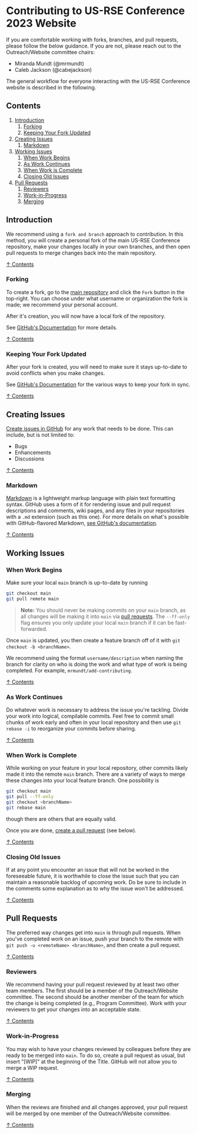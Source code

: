 # Contributing to US-RSE Conference 2023 Website

If you are comfortable working with forks, branches, and pull requests, please
follow the below guidance. If you are not, please reach out to the Outreach/Website
committee chairs:

- Miranda Mundt (@mrmundt)
- Caleb Jackson (@cabejackson)

The general workflow for everyone interacting with the US-RSE Conference website
is described in the following.

## Contents

1. [Introduction](#introduction)
   1. [Forking](#forking)
   1. [Keeping Your Fork Updated](#keeping-your-fork-updated)
1. [Creating Issues](#creating-issues)
   1. [Markdown](#markdown)
1. [Working Issues](#working-issues)
   1. [When Work Begins](#when-work-begins)
   1. [As Work Continues](#as-work-continues)
   1. [When Work is Complete](#when-work-is-complete)
   1. [Closing Old Issues](#closing-old-issues)
1. [Pull Requests](#pull-requests)
   1. [Reviewers](#reviewers)
   1. [Work-in-Progress](#work-in-progress)
   1. [Merging](#merging)

## Introduction

We recommend using a `fork and branch` approach to contribution. In this method,
you will create a personal fork of the main US-RSE Conference repository,
make your changes locally in your own branches, and then open pull
requests to merge changes back into the main repository.

[↑ Contents](#contents)

### Forking

To create a fork, go to the [main repository](https://github.com/USRSE/usrse23)
and click the `Fork` button in the top-right. You can choose under what username
or organization the fork is made; we recommend your personal account.

After it's creation, you will now have a local fork of the repository.

See [GitHub's Documentation](https://docs.github.com/en/get-started/quickstart/fork-a-repo)
for more details.

[↑ Contents](#contents)

### Keeping Your Fork Updated

After your fork is created, you will need to make sure it stays up-to-date to
avoid conflicts when you make changes.

See [GitHub's Documentation](https://docs.github.com/en/pull-requests/collaborating-with-pull-requests/working-with-forks/syncing-a-fork)
for the various ways to keep your fork in sync.

[↑ Contents](#contents)

## Creating Issues

[Create issues in GitHub](https://github.com/USRSE/usrse23/issues)
for any work that needs to be done. This can include, but is not limited to:

- Bugs
- Enhancements
- Discussions

[↑ Contents](#contents)


### Markdown

[Markdown](https://en.wikipedia.org/wiki/Markdown) is a lightweight markup
language with plain text formatting syntax.  GitHub uses a form of it for
rendering issue and pull request descriptions and comments, wiki pages, and
any files in your repositories with a `.md` extension (such as this one).  For
more details on what's possible with GitHub-flavored Markdown, [see GitHub's
documentation](https://docs.github.com/en/get-started/writing-on-github/getting-started-with-writing-and-formatting-on-github/basic-writing-and-formatting-syntax).

[↑ Contents](#contents)


## Working Issues

### When Work Begins

Make sure your local `main` branch is up-to-date by running

```bash
git checkout main
git pull remote main
```

> **Note:**  You should never be making commits on your `main` branch, as
> all changes will be making it into `main` via [pull requests](#pull-requests).
> The `--ff-only` flag ensures you only update your local `main` branch if
> it can be fast-forwarded.

Once `main` is updated, you then create a feature branch off of it with `git
checkout -b <branchName>`.  

We recommend using the format `username/description` when naming the branch
for clarity on who is doing the work and what type of work is being completed.
For example, `mrmundt/add-contributing`.

[↑ Contents](#contents)


### As Work Continues

Do whatever work is necessary to address the issue you're tackling.  Divide your
work into logical, compilable commits.  Feel free to commit small chunks of
work early and often in your local repository and then use `git rebase -i` to
reorganize your commits before sharing.

[↑ Contents](#contents)


### When Work is Complete

While working on your feature in your local repository, other commits likely
made it into the remote `main` branch.  There are a variety of ways to merge
these changes into your local feature branch.  One possibility is
```bash
git checkout main
git pull --ff-only
git checkout <branchName>
git rebase main
```

though there are others that are equally valid.

Once you are done, [create a pull request](#pull-requests) (see below).

[↑ Contents](#contents)

### Closing Old Issues

If at any point you encounter an issue that will not be worked in the
foreseeable future, it is worthwhile to close the issue such that you can
maintain a reasonable backlog of upcoming work.  Do be sure to include in the
comments some explanation as to why the issue won't be addressed.

[↑ Contents](#contents)



## Pull Requests

The preferred way changes get into `main` is through pull requests.  When you've
completed work on an issue, push your branch to the remote with `git push -u
<remoteName> <branchName>`, and then create a pull request.

[↑ Contents](#contents)

### Reviewers

We recommend having your pull request reviewed by at least two other team
members. The first should be a member of the Outreach/Website committee.
The second should be another member of the team for which the change is being
completed (e.g., Program Committee). Work with your reviewers to get your
changes into an acceptable
state.

[↑ Contents](#contents)

### Work-in-Progress

You may wish to have your changes reviewed by colleagues before they are ready
to be merged into `main`.  To do so, create a pull request as usual, but
insert "[WIP]" at the beginning of the Title.  GitHub will not allow you to
merge a WIP request.

[↑ Contents](#contents)


### Merging

When the reviews are finished and all changes approved, your pull request will
be merged by one member of the Outreach/Website committee.

[↑ Contents](#contents)
